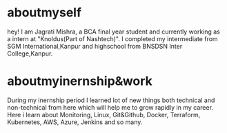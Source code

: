 


<h1>aboutmyself</h1>
hey! I am Jagrati Mishra, a BCA final year student and currently working as a intern at "Knoldus(Part of Nashtech)". I completed my intermediate from SGM International,Kanpur and highschool from BNSDSN Inter College,Kanpur.

<h1>aboutmyinernship&work</h1> 
During my inernship period I learned lot of new things both technical and non-technical from here which will help me to grow rapidly in my career. Here i learn about Monitoring, Linux, Git&Github, Docker, Terraform, Kubernetes, AWS, Azure, Jenkins and so many. 
